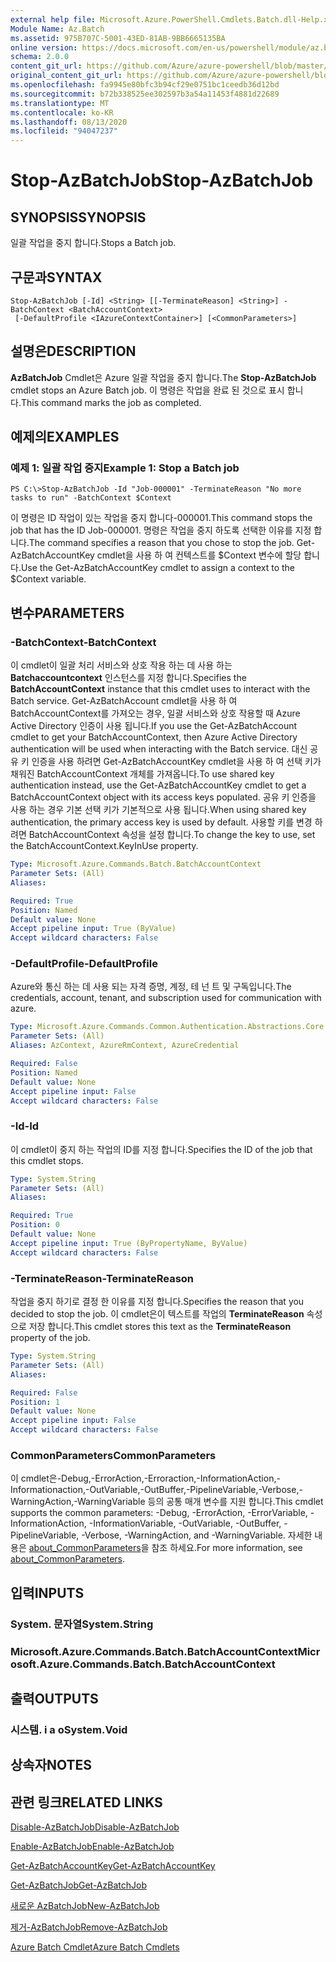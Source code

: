 ```yaml
---
external help file: Microsoft.Azure.PowerShell.Cmdlets.Batch.dll-Help.xml
Module Name: Az.Batch
ms.assetid: 975B707C-5001-43ED-81AB-9BB6665135BA
online version: https://docs.microsoft.com/en-us/powershell/module/az.batch/stop-azbatchjob
schema: 2.0.0
content_git_url: https://github.com/Azure/azure-powershell/blob/master/src/Batch/Batch/help/Stop-AzBatchJob.md
original_content_git_url: https://github.com/Azure/azure-powershell/blob/master/src/Batch/Batch/help/Stop-AzBatchJob.md
ms.openlocfilehash: fa9945e80bfc3b94cf29e0751bc1ceedb36d12bd
ms.sourcegitcommit: b72b338525ee302597b3a54a11453f4881d22689
ms.translationtype: MT
ms.contentlocale: ko-KR
ms.lasthandoff: 08/13/2020
ms.locfileid: "94047237"
---
```

# <span data-ttu-id="fc75a-101">Stop-AzBatchJob</span><span class="sxs-lookup"><span data-stu-id="fc75a-101">Stop-AzBatchJob</span></span>

## <span data-ttu-id="fc75a-102">SYNOPSIS</span><span class="sxs-lookup"><span data-stu-id="fc75a-102">SYNOPSIS</span></span>
<span data-ttu-id="fc75a-103">일괄 작업을 중지 합니다.</span><span class="sxs-lookup"><span data-stu-id="fc75a-103">Stops a Batch job.</span></span>

## <span data-ttu-id="fc75a-104">구문과</span><span class="sxs-lookup"><span data-stu-id="fc75a-104">SYNTAX</span></span>

```
Stop-AzBatchJob [-Id] <String> [[-TerminateReason] <String>] -BatchContext <BatchAccountContext>
 [-DefaultProfile <IAzureContextContainer>] [<CommonParameters>]
```

## <span data-ttu-id="fc75a-105">설명은</span><span class="sxs-lookup"><span data-stu-id="fc75a-105">DESCRIPTION</span></span>
<span data-ttu-id="fc75a-106">**AzBatchJob** Cmdlet은 Azure 일괄 작업을 중지 합니다.</span><span class="sxs-lookup"><span data-stu-id="fc75a-106">The **Stop-AzBatchJob** cmdlet stops an Azure Batch job.</span></span>
<span data-ttu-id="fc75a-107">이 명령은 작업을 완료 된 것으로 표시 합니다.</span><span class="sxs-lookup"><span data-stu-id="fc75a-107">This command marks the job as completed.</span></span>

## <span data-ttu-id="fc75a-108">예제의</span><span class="sxs-lookup"><span data-stu-id="fc75a-108">EXAMPLES</span></span>

### <span data-ttu-id="fc75a-109">예제 1: 일괄 작업 중지</span><span class="sxs-lookup"><span data-stu-id="fc75a-109">Example 1: Stop a Batch job</span></span>
```
PS C:\>Stop-AzBatchJob -Id "Job-000001" -TerminateReason "No more tasks to run" -BatchContext $Context
```

<span data-ttu-id="fc75a-110">이 명령은 ID 작업이 있는 작업을 중지 합니다-000001.</span><span class="sxs-lookup"><span data-stu-id="fc75a-110">This command stops the job that has the ID Job-000001.</span></span>
<span data-ttu-id="fc75a-111">명령은 작업을 중지 하도록 선택한 이유를 지정 합니다.</span><span class="sxs-lookup"><span data-stu-id="fc75a-111">The command specifies a reason that you chose to stop the job.</span></span>
<span data-ttu-id="fc75a-112">Get-AzBatchAccountKey cmdlet을 사용 하 여 컨텍스트를 $Context 변수에 할당 합니다.</span><span class="sxs-lookup"><span data-stu-id="fc75a-112">Use the Get-AzBatchAccountKey cmdlet to assign a context to the $Context variable.</span></span>

## <span data-ttu-id="fc75a-113">변수</span><span class="sxs-lookup"><span data-stu-id="fc75a-113">PARAMETERS</span></span>

### <span data-ttu-id="fc75a-114">-BatchContext</span><span class="sxs-lookup"><span data-stu-id="fc75a-114">-BatchContext</span></span>
<span data-ttu-id="fc75a-115">이 cmdlet이 일괄 처리 서비스와 상호 작용 하는 데 사용 하는 **Batchaccountcontext** 인스턴스를 지정 합니다.</span><span class="sxs-lookup"><span data-stu-id="fc75a-115">Specifies the **BatchAccountContext** instance that this cmdlet uses to interact with the Batch service.</span></span>
<span data-ttu-id="fc75a-116">Get-AzBatchAccount cmdlet을 사용 하 여 BatchAccountContext를 가져오는 경우, 일괄 서비스와 상호 작용할 때 Azure Active Directory 인증이 사용 됩니다.</span><span class="sxs-lookup"><span data-stu-id="fc75a-116">If you use the Get-AzBatchAccount cmdlet to get your BatchAccountContext, then Azure Active Directory authentication will be used when interacting with the Batch service.</span></span> <span data-ttu-id="fc75a-117">대신 공유 키 인증을 사용 하려면 Get-AzBatchAccountKey cmdlet을 사용 하 여 선택 키가 채워진 BatchAccountContext 개체를 가져옵니다.</span><span class="sxs-lookup"><span data-stu-id="fc75a-117">To use shared key authentication instead, use the Get-AzBatchAccountKey cmdlet to get a BatchAccountContext object with its access keys populated.</span></span> <span data-ttu-id="fc75a-118">공유 키 인증을 사용 하는 경우 기본 선택 키가 기본적으로 사용 됩니다.</span><span class="sxs-lookup"><span data-stu-id="fc75a-118">When using shared key authentication, the primary access key is used by default.</span></span> <span data-ttu-id="fc75a-119">사용할 키를 변경 하려면 BatchAccountContext 속성을 설정 합니다.</span><span class="sxs-lookup"><span data-stu-id="fc75a-119">To change the key to use, set the BatchAccountContext.KeyInUse property.</span></span>

```yaml
Type: Microsoft.Azure.Commands.Batch.BatchAccountContext
Parameter Sets: (All)
Aliases:

Required: True
Position: Named
Default value: None
Accept pipeline input: True (ByValue)
Accept wildcard characters: False
```

### <span data-ttu-id="fc75a-120">-DefaultProfile</span><span class="sxs-lookup"><span data-stu-id="fc75a-120">-DefaultProfile</span></span>
<span data-ttu-id="fc75a-121">Azure와 통신 하는 데 사용 되는 자격 증명, 계정, 테 넌 트 및 구독입니다.</span><span class="sxs-lookup"><span data-stu-id="fc75a-121">The credentials, account, tenant, and subscription used for communication with azure.</span></span>

```yaml
Type: Microsoft.Azure.Commands.Common.Authentication.Abstractions.Core.IAzureContextContainer
Parameter Sets: (All)
Aliases: AzContext, AzureRmContext, AzureCredential

Required: False
Position: Named
Default value: None
Accept pipeline input: False
Accept wildcard characters: False
```

### <span data-ttu-id="fc75a-122">-Id</span><span class="sxs-lookup"><span data-stu-id="fc75a-122">-Id</span></span>
<span data-ttu-id="fc75a-123">이 cmdlet이 중지 하는 작업의 ID를 지정 합니다.</span><span class="sxs-lookup"><span data-stu-id="fc75a-123">Specifies the ID of the job that this cmdlet stops.</span></span>

```yaml
Type: System.String
Parameter Sets: (All)
Aliases:

Required: True
Position: 0
Default value: None
Accept pipeline input: True (ByPropertyName, ByValue)
Accept wildcard characters: False
```

### <span data-ttu-id="fc75a-124">-TerminateReason</span><span class="sxs-lookup"><span data-stu-id="fc75a-124">-TerminateReason</span></span>
<span data-ttu-id="fc75a-125">작업을 중지 하기로 결정 한 이유를 지정 합니다.</span><span class="sxs-lookup"><span data-stu-id="fc75a-125">Specifies the reason that you decided to stop the job.</span></span>
<span data-ttu-id="fc75a-126">이 cmdlet은이 텍스트를 작업의 **TerminateReason** 속성으로 저장 합니다.</span><span class="sxs-lookup"><span data-stu-id="fc75a-126">This cmdlet stores this text as the **TerminateReason** property of the job.</span></span>

```yaml
Type: System.String
Parameter Sets: (All)
Aliases:

Required: False
Position: 1
Default value: None
Accept pipeline input: False
Accept wildcard characters: False
```

### <span data-ttu-id="fc75a-127">CommonParameters</span><span class="sxs-lookup"><span data-stu-id="fc75a-127">CommonParameters</span></span>
<span data-ttu-id="fc75a-128">이 cmdlet은-Debug,-ErrorAction,-Erroraction,-InformationAction,-Informationaction,-OutVariable,-OutBuffer,-PipelineVariable,-Verbose,-WarningAction,-WarningVariable 등의 공통 매개 변수를 지원 합니다.</span><span class="sxs-lookup"><span data-stu-id="fc75a-128">This cmdlet supports the common parameters: -Debug, -ErrorAction, -ErrorVariable, -InformationAction, -InformationVariable, -OutVariable, -OutBuffer, -PipelineVariable, -Verbose, -WarningAction, and -WarningVariable.</span></span> <span data-ttu-id="fc75a-129">자세한 내용은 [about_CommonParameters](http://go.microsoft.com/fwlink/?LinkID=113216)을 참조 하세요.</span><span class="sxs-lookup"><span data-stu-id="fc75a-129">For more information, see [about_CommonParameters](http://go.microsoft.com/fwlink/?LinkID=113216).</span></span>

## <span data-ttu-id="fc75a-130">입력</span><span class="sxs-lookup"><span data-stu-id="fc75a-130">INPUTS</span></span>

### <span data-ttu-id="fc75a-131">System. 문자열</span><span class="sxs-lookup"><span data-stu-id="fc75a-131">System.String</span></span>

### <span data-ttu-id="fc75a-132">Microsoft.Azure.Commands.Batch.BatchAccountContext</span><span class="sxs-lookup"><span data-stu-id="fc75a-132">Microsoft.Azure.Commands.Batch.BatchAccountContext</span></span>

## <span data-ttu-id="fc75a-133">출력</span><span class="sxs-lookup"><span data-stu-id="fc75a-133">OUTPUTS</span></span>

### <span data-ttu-id="fc75a-134">시스템. i a o</span><span class="sxs-lookup"><span data-stu-id="fc75a-134">System.Void</span></span>

## <span data-ttu-id="fc75a-135">상속자</span><span class="sxs-lookup"><span data-stu-id="fc75a-135">NOTES</span></span>

## <span data-ttu-id="fc75a-136">관련 링크</span><span class="sxs-lookup"><span data-stu-id="fc75a-136">RELATED LINKS</span></span>

[<span data-ttu-id="fc75a-137">Disable-AzBatchJob</span><span class="sxs-lookup"><span data-stu-id="fc75a-137">Disable-AzBatchJob</span></span>](./Disable-AzBatchJob.md)

[<span data-ttu-id="fc75a-138">Enable-AzBatchJob</span><span class="sxs-lookup"><span data-stu-id="fc75a-138">Enable-AzBatchJob</span></span>](./Enable-AzBatchJob.md)

[<span data-ttu-id="fc75a-139">Get-AzBatchAccountKey</span><span class="sxs-lookup"><span data-stu-id="fc75a-139">Get-AzBatchAccountKey</span></span>](./Get-AzBatchAccountKey.md)

[<span data-ttu-id="fc75a-140">Get-AzBatchJob</span><span class="sxs-lookup"><span data-stu-id="fc75a-140">Get-AzBatchJob</span></span>](./Get-AzBatchJob.md)

[<span data-ttu-id="fc75a-141">새로운 AzBatchJob</span><span class="sxs-lookup"><span data-stu-id="fc75a-141">New-AzBatchJob</span></span>](./New-AzBatchJob.md)

[<span data-ttu-id="fc75a-142">제거-AzBatchJob</span><span class="sxs-lookup"><span data-stu-id="fc75a-142">Remove-AzBatchJob</span></span>](./Remove-AzBatchJob.md)

[<span data-ttu-id="fc75a-143">Azure Batch Cmdlet</span><span class="sxs-lookup"><span data-stu-id="fc75a-143">Azure Batch Cmdlets</span></span>](/powershell/module/az.batch)


